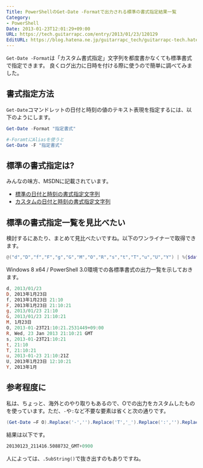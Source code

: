 ```yaml
---
Title: PowerShellのGet-Date -Formatで出力される標準の書式指定結果一覧
Category:
- PowerShell
Date: 2013-01-23T12:01:29+09:00
URL: https://tech.guitarrapc.com/entry/2013/01/23/120129
EditURL: https://blog.hatena.ne.jp/guitarrapc_tech/guitarrapc-tech.hatenablog.com/atom/entry/6802418398340376898
---
```



`Get-Date -Format`は「カスタム書式指定」文字列を都度書かなくても標準書式で指定できます。
良くログ出力に日時を付ける際に使うので簡単に調べてみました。

## 書式指定方法

`Get-Date`コマンドレットの日付と時刻の値のテキスト表現を指定するには、以下のようにします。

```ps1
Get-Date -Format "指定書式"

#-ForamtにAliasを使うと
Get-Date -F "指定書式"
```

## 標準の書式指定は?

みんなの味方、MSDNに記載されています。

* [標準の日付と時刻の書式指定文字列](http://msdn.microsoft.com/ja-jp/library/vstudio/az4se3k1.aspx)
* [カスタムの日付と時刻の書式指定文字列](http://msdn.microsoft.com/ja-jp/library/vstudio/8kb3ddd4.aspx)

## 標準の書式指定一覧を見比べたい

検討するにあたり、まとめて見比べたいですね。以下のワンライナーで取得できます。

```ps1
@("d","D","f","F","g","G","M","O","R","s","t","T","u","U","Y") | %{$date=Get-Date -F $_ ;"$_, $date"}
```

Windows 8 x64 / PowerShell 3.0環境での各標準書式の出力一覧を示しておきます。

```ps1
d, 2013/01/23
D, 2013年1月23日
f, 2013年1月23日 21:10
F, 2013年1月23日 21:10:21
g, 2013/01/23 21:10
G, 2013/01/23 21:10:21
M, 1月23日
O, 2013-01-23T21:10:21.2531449+09:00
R, Wed, 23 Jan 2013 21:10:21 GMT
s, 2013-01-23T21:10:21
t, 21:10
T, 21:10:21
u, 2013-01-23 21:10:21Z
U, 2013年1月23日 12:10:21
Y, 2013年1月
```


## 参考程度に

私は、ちょっと、海外とのやり取りもあるので、Oでの出力をカスタムしたものを使っています。ただ、`-`や`:`など不要な要素は省くと次の通りです。

```ps1
(Get-Date –F O).Replace('-','').Replace('T','_').Replace(':','').Replace(’+','_GMT+')
```

結果は以下です。

```ps1
20130123_211416.5088732_GMT+0900
```

人によっては、`.SubString()`で抜き出すのもありですね。
